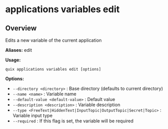 # applications variables edit

## Overview

Edits a new variable of the current application

**Aliases:** edit

**Usage:**

```
quix applications variables edit [options]
```

**Options:**

- `--directory <directory>` : Base directory (defaults to current directory)
- `--name <name>` : Variable name
- `--default-value <default-value>` : Default value
- `--description <description>` : Variable description
- `--type <FreeText|HiddenText|InputTopic|OutputTopic|Secret|Topic>` : Variable input type
- `--required` : If this flag is set, the variable will be required

